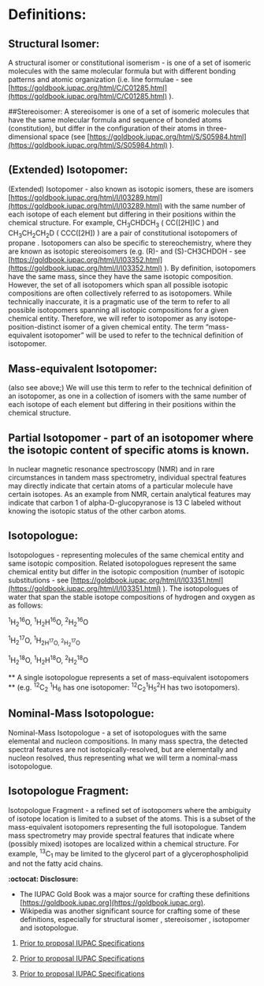 # Definitions:

## Structural Isomer:
A structural isomer or constitutional isomerism - is one of a set of isomeric molecules with the
same molecular formula but with different bonding patterns and atomic organization (i.e. line
formulae - see [https://goldbook.iupac.org/html/C/C01285.html](https://goldbook.iupac.org/html/C/C01285.html) ).

##Stereoisomer:
A stereoisomer is one of a set of isomeric molecules that have the same molecular formula and
sequence of bonded atoms (constitution), but differ in the configuration of their atoms in
three-dimensional space (see [https://goldbook.iupac.org/html/S/S05984.html](https://goldbook.iupac.org/html/S/S05984.html) ).

## (Extended) Isotopomer:
(Extended) Isotopomer - also known as isotopic isomers, these are isomers
[https://goldbook.iupac.org/html/I/I03289.html](https://goldbook.iupac.org/html/I/I03289.html) with the same number of each isotope of each
element but differing in their positions within the chemical structure. For example, CH<sub>3</sub>CHDCH<sub>3</sub>
( CC([2H])C ) and CH<sub>3</sub>CH<sub>2</sub>CH<sub>2</sub>D ( CCC([2H]) ) are a pair of constitutional isotopomers of propane .
Isotopomers can also be specific to stereochemistry, where they are known as isotopic stereoisomers (e.g. (R)- and (S)-CH3CHDOH - see [https://goldbook.iupac.org/html/I/I03352.html](https://goldbook.iupac.org/html/I/I03352.html) ). 
By definition, isotopomers have the same mass, since they have the same isotopic composition. However, the set of all isotopomers which span
all possible isotopic compositions are often collectively referred to as isotopomers. While
technically inaccurate, it is a pragmatic use of the term to refer to all possible isotopomers
spanning all isotopic compositions for a given chemical entity. Therefore, we will refer to
isotopomer as any isotope-position-distinct isomer of a given chemical entity. The term
“mass-equivalent isotopomer” will be used to refer to the technical definition of isotopomer.

## Mass-equivalent Isotopomer:
(also see above;)
We will use this term to refer to the technical definition of an isotopomer, as one in a collection of isomers with the same number of each isotope of
each element but differing in their positions within the chemical structure.

## Partial Isotopomer - part of an isotopomer where the isotopic content of specific atoms is known.
In nuclear magnetic resonance spectroscopy (NMR) and in rare circumstances in tandem mass
spectrometry, individual spectral features may directly indicate that certain atoms of a particular
molecule have certain isotopes. As an example from NMR, certain analytical features may
indicate that carbon 1 of alpha-D-glucopyranose is 13 C labeled without knowing the isotopic
status of the other carbon atoms.

## Isotopologue:
Isotopologues - representing molecules of the same chemical entity and same isotopic
composition. Related isotopologues represent the same chemical entity but differ in the isotopic
composition (number of isotopic substitutions - see
[https://goldbook.iupac.org/html/I/I03351.html](https://goldbook.iupac.org/html/I/I03351.html) ). The isotopologues of water that span the stable
isotope compositions of hydrogen and oxygen as as follows:

<sup>1</sup>H<sub>2</sub><sup>16</sup>O,
<sup>1</sup>H<sub>2</sub>H<sup>16</sup>O,
<sup>2</sup>H<sub>2</sub><sup>16</sup>O

<sup>1</sup>H<sub>2</sub><sup>17</sup>O,
<sup>1</sup>H<sub>2</sup>H<sup>17</sup>O,
<sup>2</sup>H<sub>2</sub><sup>17</sup>O

<sup>1</sup>H<sub>2</sub><sup>18</sup>O,
<sup>1</sup>H<sub>2</sub>H<sup>18</sup>O,
<sup>2</sup>H<sub>2</sub><sup>18</sup>O

** A single isotopologue represents a set of mass-equivalent isotopomers ** 
(e.g. <sup>12</sup>C<sub>2</sub>
<sup>1</sup>H<sub>6</sub> has one isotopomer: <sup>12</sup>C<sub>2</sub><sup>1</sup>H<sub>5</sub><sup>2</sup>H has two isotopomers).

## Nominal-Mass Isotopologue:
Nominal-Mass Isotopologue - a set of isotopologues with the same elemental and nucleon
compositions. In many mass spectra, the detected spectral features are not
isotopically-resolved, but are elementally and nucleon resolved, thus representing what we will
term a nominal-mass isotopologue.

## Isotopologue Fragment:
Isotopologue Fragment - a refined set of isotopomers where the ambiguity of isotope location is
limited to a subset of the atoms. This is a subset of the mass-equivalent isotopomers
representing the full isotopologue. Tandem mass spectrometry may provide spectral features
that indicate where (possibly mixed) isotopes are localized within a chemical structure. For
example, <sup>13</sup>C<sub>1</sub> may be limited to the glycerol part of a glycerophospholipid and not the fatty acid
chains.


**:octocat: Disclosure:**

- The IUPAC Gold Book was a major source for crafting these definitions
[https://goldbook.iupac.org](https://goldbook.iupac.org).
- Wikipedia was another significant source for crafting some of these definitions, especially for structural isomer , stereoisomer , isotopomer and isotopologue.



1. [Prior to proposal IUPAC Specifications](./specifications/current_specs.md)

2. [Prior to proposal IUPAC Specifications](./specifications/current_specs.md)

3. [Prior to proposal IUPAC Specifications](./specifications/current_specs.md)


